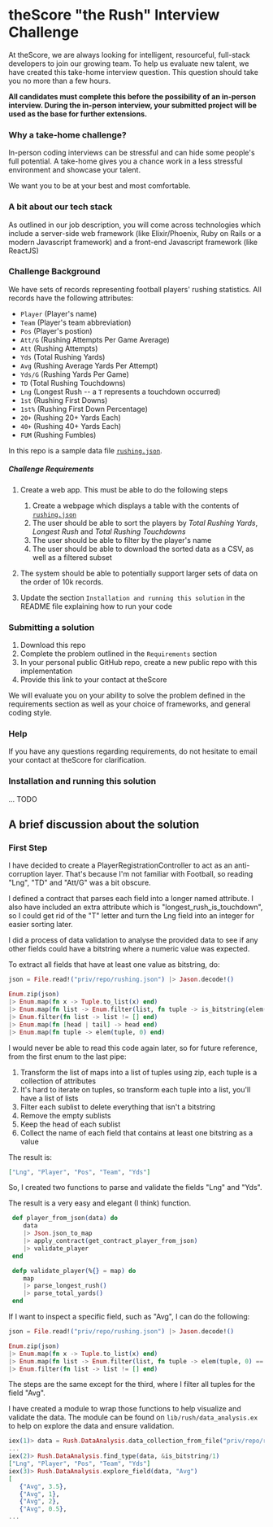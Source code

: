# theScore "the Rush" Interview Challenge
At theScore, we are always looking for intelligent, resourceful, full-stack developers to join our growing team. To help us evaluate new talent, we have created this take-home interview question. This question should take you no more than a few hours.

**All candidates must complete this before the possibility of an in-person interview. During the in-person interview, your submitted project will be used as the base for further extensions.**

### Why a take-home challenge?
In-person coding interviews can be stressful and can hide some people's full potential. A take-home gives you a chance work in a less stressful environment and showcase your talent.

We want you to be at your best and most comfortable.

### A bit about our tech stack
As outlined in our job description, you will come across technologies which include a server-side web framework (like Elixir/Phoenix, Ruby on Rails or a modern Javascript framework) and a front-end Javascript framework (like ReactJS)

### Challenge Background
We have sets of records representing football players' rushing statistics. All records have the following attributes:
* `Player` (Player's name)
* `Team` (Player's team abbreviation)
* `Pos` (Player's postion)
* `Att/G` (Rushing Attempts Per Game Average)
* `Att` (Rushing Attempts)
* `Yds` (Total Rushing Yards)
* `Avg` (Rushing Average Yards Per Attempt)
* `Yds/G` (Rushing Yards Per Game)
* `TD` (Total Rushing Touchdowns)
* `Lng` (Longest Rush -- a `T` represents a touchdown occurred)
* `1st` (Rushing First Downs)
* `1st%` (Rushing First Down Percentage)
* `20+` (Rushing 20+ Yards Each)
* `40+` (Rushing 40+ Yards Each)
* `FUM` (Rushing Fumbles)

In this repo is a sample data file [`rushing.json`](/priv/repo/rushing.json).

##### Challenge Requirements
1. Create a web app. This must be able to do the following steps
    1. Create a webpage which displays a table with the contents of [`rushing.json`](/priv/repo/rushing.json)
    2. The user should be able to sort the players by _Total Rushing Yards_, _Longest Rush_ and _Total Rushing Touchdowns_
    3. The user should be able to filter by the player's name
    4. The user should be able to download the sorted data as a CSV, as well as a filtered subset
    
2. The system should be able to potentially support larger sets of data on the order of 10k records.

3. Update the section `Installation and running this solution` in the README file explaining how to run your code

### Submitting a solution
1. Download this repo
2. Complete the problem outlined in the `Requirements` section
3. In your personal public GitHub repo, create a new public repo with this implementation
4. Provide this link to your contact at theScore

We will evaluate you on your ability to solve the problem defined in the requirements section as well as your choice of frameworks, and general coding style.

### Help
If you have any questions regarding requirements, do not hesitate to email your contact at theScore for clarification.

### Installation and running this solution
... TODO

## A brief discussion about the solution

### First Step
I have decided to create a PlayerRegistrationController to act as an anti-corruption layer.
That's because I'm not familiar with Football, so reading "Lng", "TD" and "Att/G" was a bit obscure.

I defined a contract that parses each field into a longer named attribute.
I also have included an extra attribute which is "longest_rush_is_touchdown", so I could get rid of the "T" letter
and turn the Lng field into an integer for easier sorting later.

I did a process of data validation to analyse the provided data to see if any other fields
could have a bitstring where a numeric value was expected.

To extract all fields that have at least one value as bitstring, do:

```elixir
json = File.read!("priv/repo/rushing.json") |> Jason.decode!()

Enum.zip(json)
|> Enum.map(fn x -> Tuple.to_list(x) end)
|> Enum.map(fn list -> Enum.filter(list, fn tuple -> is_bitstring(elem(tuple, 1)) end) end)
|> Enum.filter(fn list -> list != [] end)
|> Enum.map(fn [head | tail] -> head end)
|> Enum.map(fn tuple -> elem(tuple, 0) end)
```

I would never be able to read this code again later, so for future reference, from the first enum to the last pipe:

1. Transform the list of maps into a list of tuples using zip, each tuple is a collection of attributes
2. It's hard to iterate on tuples, so transform each tuple into a list, you'll have a list of lists
3. Filter each sublist to delete everything that isn't a bitstring
4. Remove the empty sublists
5. Keep the head of each sublist
6. Collect the name of each field that contains at least one bitstring as a value

The result is:
```elixir
["Lng", "Player", "Pos", "Team", "Yds"]
```

So, I created two functions to parse and validate the fields "Lng" and "Yds".

The result is a very easy and elegant (I think) function.

```elixir
 def player_from_json(data) do
    data
    |> Json.json_to_map
    |> apply_contract(get_contract_player_from_json)
    |> validate_player
 end

 defp validate_player(%{} = map) do
    map
    |> parse_longest_rush()
    |> parse_total_yards()
 end
```

If I want to inspect a specific field, such as "Avg", I can do the following:

```elixir
json = File.read!("priv/repo/rushing.json") |> Jason.decode!()

Enum.zip(json)
|> Enum.map(fn x -> Tuple.to_list(x) end)
|> Enum.map(fn list -> Enum.filter(list, fn tuple -> elem(tuple, 0) == "Avg" end) end)
|> Enum.filter(fn list -> list != [] end)
```

The steps are the same except for the third, where I filter all tuples for the field "Avg".

I have created a module to wrap those functions to help visualize and validate the data.
The module can be found on `lib/rush/data_analysis.ex` to help on explore the data and ensure validation.

```elixir
iex(1)> data = Rush.DataAnalysis.data_collection_from_file("priv/repo/rushing.json")
...
iex(2)> Rush.DataAnalysis.find_type(data, &is_bitstring/1)
["Lng", "Player", "Pos", "Team", "Yds"]
iex(3)> Rush.DataAnalysis.explore_field(data, "Avg")
[
   {"Avg", 3.5},
   {"Avg", 1},
   {"Avg", 2},
   {"Avg", 0.5},
...
```
